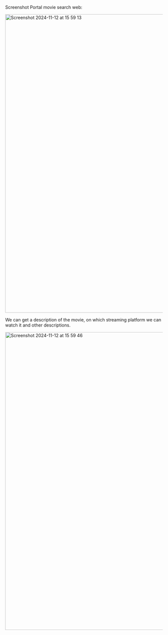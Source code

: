 Screenshot Portal movie search web:

<img width="952" alt="Screenshot 2024-11-12 at 15 59 13" src="https://github.com/user-attachments/assets/6cca4d46-45f1-450f-a510-7546ec95ff2a">




We can get a description of the movie, on which streaming platform we can watch it and other descriptions.


<img width="950" alt="Screenshot 2024-11-12 at 15 59 46" src="https://github.com/user-attachments/assets/7b9194d1-fdcf-4c3d-b5ca-8b7b48c194f2">
